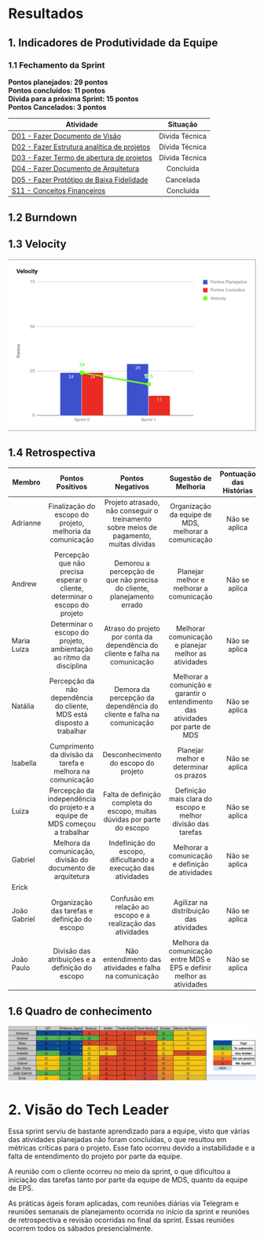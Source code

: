 # Resultados 

## 1. Indicadores de Produtividade da Equipe

### 1.1 Fechamento da Sprint 

**Pontos planejados: 29 pontos**
<br>
**Pontos concluídos: 11 pontos**
<br>
**Dívida para a próxima Sprint: 15 pontos**
<br>
**Pontos Cancelados: 3 pontos**

| Atividade | Situação |
| --------  | :----:   |
|[D01 - Fazer Documento de Visão](https://github.com/fga-eps-mds/2019.2-Grupo2/issues/10)| Dívida Técnica | 
|[D02 - Fazer Estrutura analítica de projetos](https://github.com/fga-eps-mds/2019.2-Grupo2/issues/8)| Dívida Técnica | 
|[D03 - Fazer Termo de abertura de projetos](https://github.com/fga-eps-mds/2019.2-Grupo2/issues/7)| Dívida Técnica | 
|[D04 - Fazer Documento de Arquitetura](https://github.com/fga-eps-mds/2019.2-Grupo2/issues/11)| Concluída | 
|[D05 - Fazer Protótipo de Baixa Fidelidade](https://github.com/fga-eps-mds/2019.2-Grupo2/issues/12)| Cancelada | 
|[S11 - Conceitos Financeiros](https://github.com/fga-eps-mds/2019.2-Grupo2/issues/16)| Concluída | 


## 1.2 Burndown

## 1.3 Velocity   
![](../../images/metrics_agile/velocity_sprint1.png)

## 1.4 Retrospectiva 
| Membro | Pontos Positivos | Pontos Negativos | Sugestão de Melhoria | Pontuação das Histórias |
| --------  | :----:   | :----:   | :----:   | :----:   |
| Adrianne | Finalização do escopo do projeto, melhoria da comunicação | Projeto atrasado, não conseguir o treinamento sobre meios de pagamento, muitas dívidas | Organização da equipe de MDS, melhorar a comunicação | Não se aplica |
| Andrew | Percepção que não precisa esperar o cliente, determinar o escopo do projeto | Demorou a percepção de que não precisa do cliente, planejamento errado | Planejar melhor e melhorar a comunicação | Não se aplica |
| Maria Luiza | Determinar o escopo do projeto, ambientação ao ritmo da disciplina | Atraso do projeto por conta da dependência do cliente e falha na comunicação | Melhorar comunicação e planejar melhor as atividades | Não se aplica |
| Natália | Percepção da não dependência do cliente, MDS está disposto a trabalhar | Demora da percepção da dependência do cliente e falha na comunicação | Melhorar a comunição e garantir o entendimento das atividades por parte de MDS | Não se aplica |
| Isabella | Cumprimento da divisão da tarefa e  melhora na comunicação | Desconhecimento do escopo do projeto | Planejar melhor e determinar os prazos |Não se aplica |
| Luiza | Percepção da independência do projeto e a equipe de MDS começou a trabalhar | Falta de definição completa do escopo, muitas dúvidas por parte do escopo | Definição mais clara do escopo e melhor divisão das tarefas | Não se aplica |
| Gabriel | Melhora da comunicação, divisão do documento de arquitetura | Indefinição do escopo, dificultando a execução das atividades | Melhorar a comunicação e definição de atividades | Não se aplica |
| Erick |  |  |  |  |
| João Gabriel | Organização das tarefas e definição do escopo | Confusão em relação ao escopo e a realização das atividades | Agilizar na distribuição das atividades | Não se aplica |
| João Paulo | Divisão das atribuições e a definição do escopo | Não entendimento das atividades e falha na comunicação | Melhora da comunicação entre MDS e EPS e definir melhor as atividades | Não se aplica |



## 1.6 Quadro de conhecimento
![](../../images/metrics_agile/quadro_conhecimento_sprint1.png)


# 2. Visão do Tech Leader

Essa sprint serviu de bastante aprendizado para a equipe, visto que várias das atividades planejadas não foram concluídas, o que resultou em métricas críticas para o projeto. Esse fato ocorreu devido a instabilidade e a falta de entendimento do projeto por parte da equipe.

A reunião com o cliente ocorreu no meio da sprint, o que dificultou a iniciação das tarefas tanto por parte da equipe de MDS, quanto da equipe de EPS.

As práticas ágeis foram aplicadas, com reuniões diárias via Telegram e reuniões semanais de planejamento ocorrida no início da sprint e reuniões de retrospectiva e revisão ocorridas no final da sprint. Essas reuniões ocorrem todos os sábados presencialmente. 
